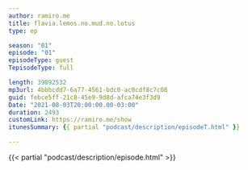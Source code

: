```yaml
---
author: ramiro.me
title: flavia.lemos.no.mud.no.lotus
type: ep

season: "01"
episode: "01"
episodeType: guest
TepisodeType: full

length: 39892532
mp3url: 4bbbcdd7-6a77-4561-bdc0-ac0cdf8c7c08
guid: febce5ff-21c8-45e9-9d8d-afca74e3f3d9
Date: "2021-08-03T20:00:00.00-03:00"
duration: 2493
customLink: https://ramiro.me/show
itunesSummary: {{ partial "podcast/description/episodeT.html" }}

---
```

{{< partial "podcast/description/episode.html" >}}
